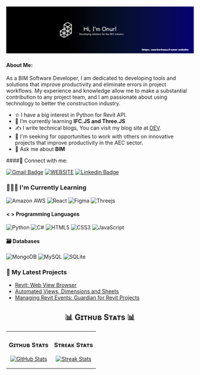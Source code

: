
![Image Alt text](OnurKorkmaz.png)

<!--Start Intro-->
#### About Me:
As a BIM Software Developer, I am dedicated to developing tools and solutions that improve productivity and eliminate errors in project workflows. My experience and knowledge allow me to make a substantial contribution to any project team, and I am passionate about using technology to better the construction industry.

- ✫ I have a big interest in Python for Revit API.
- 🌱 I’m currently learning **IFC.JS and Three.JS**
- ✍ I write technical blogs, You can visit my blog site at [DEV]((https://www.korkmazonur.com/)).
- 🔗 I'm seeking for opportunities to work with others on innovative projects that improve productivity in the AEC sector.
- 💬 Ask me about **BIM**



####🔗 Connect with me:
<!-- style=flat-square& -->
[![Gmail Badge](https://img.shields.io/badge/Gmail-D14836?style=for-the-badge&logo=gmail&logoColor=white=mailto:krkmaz.onur@gmail.com)](mailto:krkmaz.onur@gmail.com)
[![WEBSITE](https://img.shields.io/badge/website-000000?style=for-the-badge&logo=About.me&logoColor=white)](https://onurkorkmaz.framer.website/)
[![Linkedin Badge](https://img.shields.io/badge/LinkedIn-0077B5?style=for-the-badge&logo=linkedin&logoColor=white&link=https://www.linkedin.com/in/korkmazonur1/)](https://www.linkedin.com/in/korkmazonur1/)

### 👩🏻‍🏫 I'm Currently Learning

![Amazon AWS](https://img.shields.io/badge/Amazon_AWS-FF9900?style=for-the-badge&logo=amazonaws&logoColor=white)
![React](https://img.shields.io/badge/react-%2320232a.svg?style=for-the-badge&logo=react&logoColor=%2361DAFB)
![Figma](https://img.shields.io/badge/figma-%23F24E1E.svg?style=for-the-badge&logo=figma&logoColor=white)
![Threejs](https://img.shields.io/badge/threejs-black?style=for-the-badge&logo=three.js&logoColor=white)

#### < > Programming Languages

![Python](https://img.shields.io/badge/python-3670A0?style=for-the-badge&logo=python&logoColor=ffdd54)
![C#](https://img.shields.io/badge/c%23-%23239120.svg?style=for-the-badge&logo=csharp&logoColor=white)
![HTML5](https://img.shields.io/badge/HTML5-E34F26?style=for-the-badge&logo=html5&logoColor=white)
![CSS3](https://img.shields.io/badge/CSS3-1572B6?style=for-the-badge&logo=css3&logoColor=white)
![JavaScript](https://img.shields.io/badge/JavaScript-323330?style=for-the-badge&logo=javascript&logoColor=F7DF1E)

#### 🗃 Databases

![MongoDB](https://img.shields.io/badge/MongoDB-%234ea94b.svg?style=for-the-badge&logo=mongodb&logoColor=white) 
![MySQL](https://img.shields.io/badge/mysql-%2300f.svg?style=for-the-badge&logo=mysql&logoColor=white)
![SQLite](https://img.shields.io/badge/sqlite-%2307405e.svg?style=for-the-badge&logo=sqlite&logoColor=white)






### 📰 My Latest Projects

<!-- BLOG-POST-LIST:START -->
- [Revit: Web View Browser](https://onurkorkmaz.framer.website/projects/revit-web-view-browser)
- [Automated Views, Dimensions and Sheets](https://onurkorkmaz.framer.website/projects/smart-views-tool-automated-views-dimensions-and-sheets)
- [Managing Revit Events: Guardian for Revit Projects](https://onurkorkmaz.framer.website/projects/managing-revit-events-guardian-for-revit-projects)
<!-- BLOG-POST-LIST:END -->




<!--Github stats Table--> 
<h2 align="center">📊 Gɪᴛʜᴜʙ Sᴛᴀᴛs 📊</h2>

<table width="100%">
  <tr>
    <td width="50%">
      <h3 align="center"><strong>Gɪᴛʜᴜʙ Sᴛᴀᴛs</strong></h3>
      <p align="center">
        <a href="https://github.com/OnurKorkmaz1">
          <img align="center" src="https://github-readme-stats.vercel.app/api?username=OnurKorkmaz1&count_private=true&show_icons=true&theme=nightowl" alt="GitHub Stats" />
        </a>
      </p>
    </td>
    <td width="50%">
      <h3 align="center"><strong>Sᴛʀᴇᴀᴋ Sᴛᴀᴛs</strong></h3>
      <p align="center">
        <a href="https://github.com/OnurKorkmaz1">
          <img align="center" src="https://streak-stats.demolab.com?user=OnurKorkmaz1&theme=nightowl" alt="Streak Stats" />
        </a>
      </p>
    </td>
  </tr>

</table>
<br />




